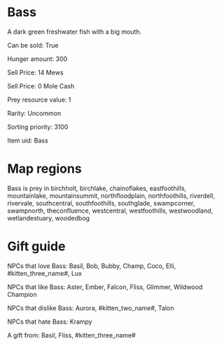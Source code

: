 # Bass

A dark green freshwater fish with a big mouth.

Can be sold: True

Hunger amount: 300

Sell Price: 14 Mews

Sell Price: 0 Mole Cash

Prey resource value: 1

Rarity: Uncommon

Sorting priority: 3100

Item uid: Bass

# Map regions

Bass is prey in birchholt, birchlake, chainoflakes, eastfoothills, mountainlake, mountainsummit, northfloodplain, northfoothills, riverdell, rivervale, southcentral, southfoothills, southglade, swampcorner, swampnorth, theconfluence, westcentral, westfoothills, westwoodland, wetlandestuary, woodedbog

# Gift guide

NPCs that love Bass: Basil, Bob, Bubby, Champ, Coco, Elli, #kitten_three_name#, Lux

NPCs that like Bass: Aster, Ember, Falcon, Fliss, Glimmer, Wildwood Champion

NPCs that dislike Bass: Aurora, #kitten_two_name#, Talon

NPCs that hate Bass: Krampy

A gift from: Basil, Fliss, #kitten_three_name#